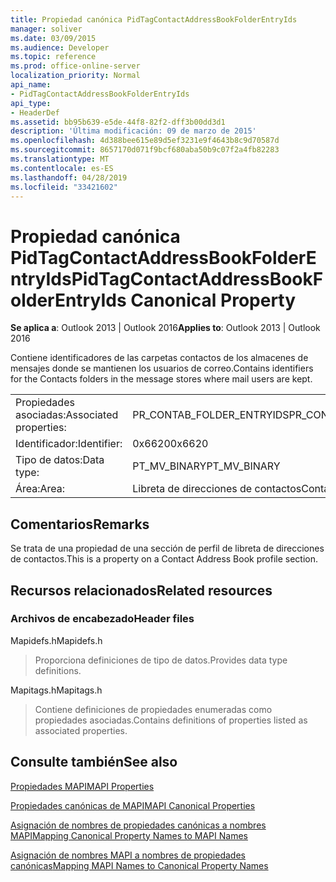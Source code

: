 ```yaml
---
title: Propiedad canónica PidTagContactAddressBookFolderEntryIds
manager: soliver
ms.date: 03/09/2015
ms.audience: Developer
ms.topic: reference
ms.prod: office-online-server
localization_priority: Normal
api_name:
- PidTagContactAddressBookFolderEntryIds
api_type:
- HeaderDef
ms.assetid: bb95b639-e5de-44f8-82f2-dff3b00dd3d1
description: 'Última modificación: 09 de marzo de 2015'
ms.openlocfilehash: 4d388bee615e89d5ef3231e9f4643b8c9d70587d
ms.sourcegitcommit: 8657170d071f9bcf680aba50b9c07f2a4fb82283
ms.translationtype: MT
ms.contentlocale: es-ES
ms.lasthandoff: 04/28/2019
ms.locfileid: "33421602"
---
```

# <a name="pidtagcontactaddressbookfolderentryids-canonical-property"></a><span data-ttu-id="9706e-103">Propiedad canónica PidTagContactAddressBookFolderEntryIds</span><span class="sxs-lookup"><span data-stu-id="9706e-103">PidTagContactAddressBookFolderEntryIds Canonical Property</span></span>

  
  
<span data-ttu-id="9706e-104">**Se aplica a**: Outlook 2013 | Outlook 2016</span><span class="sxs-lookup"><span data-stu-id="9706e-104">**Applies to**: Outlook 2013 | Outlook 2016</span></span> 
  
<span data-ttu-id="9706e-105">Contiene identificadores de las carpetas contactos de los almacenes de mensajes donde se mantienen los usuarios de correo.</span><span class="sxs-lookup"><span data-stu-id="9706e-105">Contains identifiers for the Contacts folders in the message stores where mail users are kept.</span></span>
  
|||
|:-----|:-----|
|<span data-ttu-id="9706e-106">Propiedades asociadas:</span><span class="sxs-lookup"><span data-stu-id="9706e-106">Associated properties:</span></span>  <br/> |<span data-ttu-id="9706e-107">PR_CONTAB_FOLDER_ENTRYIDS</span><span class="sxs-lookup"><span data-stu-id="9706e-107">PR_CONTAB_FOLDER_ENTRYIDS</span></span>  <br/> |
|<span data-ttu-id="9706e-108">Identificador:</span><span class="sxs-lookup"><span data-stu-id="9706e-108">Identifier:</span></span>  <br/> |<span data-ttu-id="9706e-109">0x6620</span><span class="sxs-lookup"><span data-stu-id="9706e-109">0x6620</span></span>  <br/> |
|<span data-ttu-id="9706e-110">Tipo de datos:</span><span class="sxs-lookup"><span data-stu-id="9706e-110">Data type:</span></span>  <br/> |<span data-ttu-id="9706e-111">PT_MV_BINARY</span><span class="sxs-lookup"><span data-stu-id="9706e-111">PT_MV_BINARY</span></span>  <br/> |
|<span data-ttu-id="9706e-112">Área:</span><span class="sxs-lookup"><span data-stu-id="9706e-112">Area:</span></span>  <br/> |<span data-ttu-id="9706e-113">Libreta de direcciones de contactos</span><span class="sxs-lookup"><span data-stu-id="9706e-113">Contact address book</span></span>  <br/> |
   
## <a name="remarks"></a><span data-ttu-id="9706e-114">Comentarios</span><span class="sxs-lookup"><span data-stu-id="9706e-114">Remarks</span></span>

<span data-ttu-id="9706e-115">Se trata de una propiedad de una sección de perfil de libreta de direcciones de contactos.</span><span class="sxs-lookup"><span data-stu-id="9706e-115">This is a property on a Contact Address Book profile section.</span></span>
  
## <a name="related-resources"></a><span data-ttu-id="9706e-116">Recursos relacionados</span><span class="sxs-lookup"><span data-stu-id="9706e-116">Related resources</span></span>

### <a name="header-files"></a><span data-ttu-id="9706e-117">Archivos de encabezado</span><span class="sxs-lookup"><span data-stu-id="9706e-117">Header files</span></span>

<span data-ttu-id="9706e-118">Mapidefs.h</span><span class="sxs-lookup"><span data-stu-id="9706e-118">Mapidefs.h</span></span>
  
> <span data-ttu-id="9706e-119">Proporciona definiciones de tipo de datos.</span><span class="sxs-lookup"><span data-stu-id="9706e-119">Provides data type definitions.</span></span>
    
<span data-ttu-id="9706e-120">Mapitags.h</span><span class="sxs-lookup"><span data-stu-id="9706e-120">Mapitags.h</span></span>
  
> <span data-ttu-id="9706e-121">Contiene definiciones de propiedades enumeradas como propiedades asociadas.</span><span class="sxs-lookup"><span data-stu-id="9706e-121">Contains definitions of properties listed as associated properties.</span></span>
    
## <a name="see-also"></a><span data-ttu-id="9706e-122">Consulte también</span><span class="sxs-lookup"><span data-stu-id="9706e-122">See also</span></span>



[<span data-ttu-id="9706e-123">Propiedades MAPI</span><span class="sxs-lookup"><span data-stu-id="9706e-123">MAPI Properties</span></span>](mapi-properties.md)
  
[<span data-ttu-id="9706e-124">Propiedades canónicas de MAPI</span><span class="sxs-lookup"><span data-stu-id="9706e-124">MAPI Canonical Properties</span></span>](mapi-canonical-properties.md)
  
[<span data-ttu-id="9706e-125">Asignación de nombres de propiedades canónicas a nombres MAPI</span><span class="sxs-lookup"><span data-stu-id="9706e-125">Mapping Canonical Property Names to MAPI Names</span></span>](mapping-canonical-property-names-to-mapi-names.md)
  
[<span data-ttu-id="9706e-126">Asignación de nombres MAPI a nombres de propiedades canónicas</span><span class="sxs-lookup"><span data-stu-id="9706e-126">Mapping MAPI Names to Canonical Property Names</span></span>](mapping-mapi-names-to-canonical-property-names.md)

